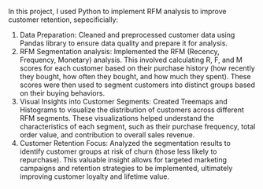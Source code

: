 In this project, I used Python to implement RFM analysis to improve customer retention, sepecificially:
1. Data Preparation: Cleaned and preprocessed customer data using Pandas library to ensure data quality and prepare it for analysis.
2. RFM Segmentation analysis: Implemented the RFM (Recency, Frequency, Monetary) analysis. This involved calculating R, F, and M scores for each customer based on their purchase history (how recently they bought, how often they bought, and how much they spent). These scores were then used to segment customers into distinct groups based on their buying behaviors.
3. Visual Insights into Customer Segments: Created Treemaps and Histograms to visualize the distribution of customers across different RFM segments. These visualizations helped understand the characteristics of each segment, such as their purchase frequency, total order value, and contribution to overall sales revenue.
4. Customer Retention Focus: Analyzed the segmentation results to identify customer groups at risk of churn (those less likely to repurchase). This valuable insight allows for targeted marketing campaigns and retention strategies to be implemented, ultimately improving customer loyalty and lifetime value.
